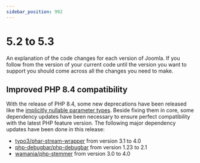 ```yaml
---
sidebar_position: 992
---
```


# 5.2 to 5.3

An explanation of the code changes for each version of Joomla.
If you follow from the version of your current code until the version you want to support you should come across all the changes you need to make.

## Improved PHP 8.4 compatibility
With the release of PHP 8.4, some new deprecations have been released like the [implicitly nullable parameter types](https://wiki.php.net/rfc/deprecate-implicitly-nullable-types). Beside fixing them in core, some dependency updates have been necessary to ensure perfect compatibility with the latest PHP feature version. The following major dependency updates have been done in this release:

- [typo3/phar-stream-wrapper](https://github.com/joomla/joomla-cms/pull/44808) from version 3.1 to 4.0
- [php-debugbar/php-debugbar](https://github.com/joomla/joomla-cms/pull/44806) from version 1.23 to 2.1
- [wamania/php-stemmer](https://github.com/joomla/joomla-cms/pull/44657) from version 3.0 to 4.0
